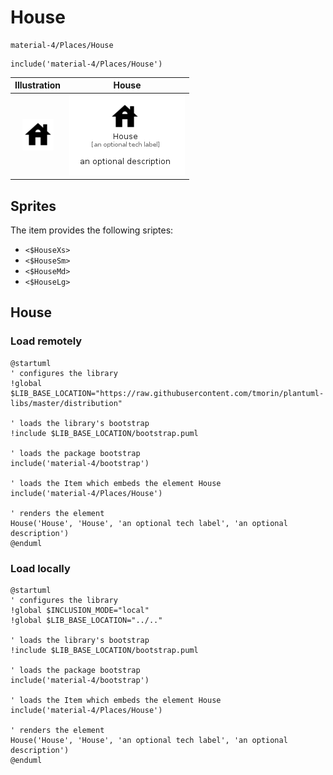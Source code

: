 # House


```text
material-4/Places/House
```

```text
include('material-4/Places/House')
```



| Illustration | House |
| :---: | :---: |
| ![illustration for Illustration](../../material-4/Places/House.png) | ![illustration for House](../../material-4/Places/House.Local.png) |



## Sprites
The item provides the following sriptes:

- `<$HouseXs>`
- `<$HouseSm>`
- `<$HouseMd>`
- `<$HouseLg>`





## House

### Load remotely
```plantuml
@startuml
' configures the library
!global $LIB_BASE_LOCATION="https://raw.githubusercontent.com/tmorin/plantuml-libs/master/distribution"

' loads the library's bootstrap
!include $LIB_BASE_LOCATION/bootstrap.puml

' loads the package bootstrap
include('material-4/bootstrap')

' loads the Item which embeds the element House
include('material-4/Places/House')

' renders the element
House('House', 'House', 'an optional tech label', 'an optional description')
@enduml
```

### Load locally
```plantuml
@startuml
' configures the library
!global $INCLUSION_MODE="local"
!global $LIB_BASE_LOCATION="../.."

' loads the library's bootstrap
!include $LIB_BASE_LOCATION/bootstrap.puml

' loads the package bootstrap
include('material-4/bootstrap')

' loads the Item which embeds the element House
include('material-4/Places/House')

' renders the element
House('House', 'House', 'an optional tech label', 'an optional description')
@enduml
```

